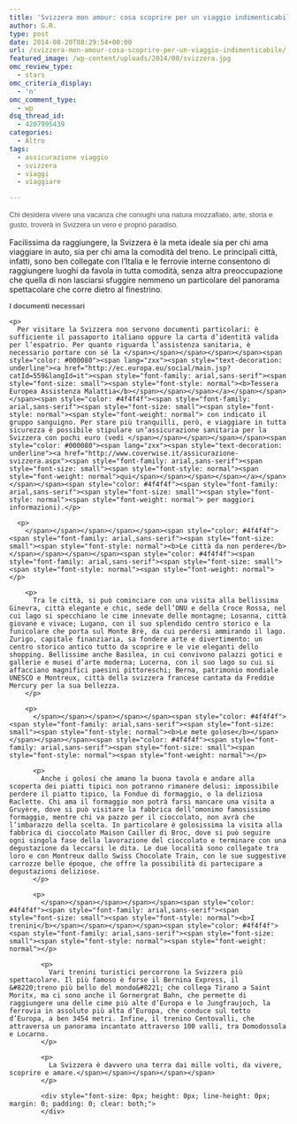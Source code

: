 ```yaml
---
title: 'Svizzera mon amour: cosa scoprire per un viaggio indimenticabile'
author: G.R.
type: post
date: 2014-08-20T08:29:54+00:00
url: /svizzera-mon-amour-cosa-scoprire-per-un-viaggio-indimenticabile/
featured_image: /wp-content/uploads/2014/08/svizzera.jpg
omc_review_type:
  - stars
omc_criteria_display:
  - 'n'
omc_comment_type:
  - wp
dsq_thread_id:
  - 4207995439
categories:
  - Altro
tags:
  - assicurazione viaggio
  - svizzera
  - viaggi
  - viaggiare

---
```

<!--CusAdsVi1-->

<p style="margin-bottom: 0cm;border: none;padding: 0cm;line-height: 0.47cm" align="LEFT">
  <span style="color: #4f4f4f"><span style="font-family: arial,sans-serif"><span style="font-size: small"><span style="font-style: normal"><span style="font-weight: normal">Chi desidera vivere una vacanza che coniughi una natura mozzafiato, arte, storia e gusto, troverà in Svizzera un vero e proprio paradiso.</p> 
  
  <p>
    Facilissima da raggiungere, la Svizzera è la meta ideale sia per chi ama viaggiare in auto, sia per chi ama la comodità del treno. Le principali città, infatti, sono ben collegate con l’Italia e le ferrovie interne consentono di raggiungere luoghi da favola in tutta comodità, senza altra preoccupazione che quella di non lasciarsi sfuggire nemmeno un particolare del panorama spettacolare che corre dietro al finestrino.
  </p>
  
  <p>
    </span></span></span></span></span><span style="color: #4f4f4f"><span style="font-family: arial,sans-serif"><span style="font-size: small"><span style="font-style: normal"><b>I documenti necessari</b></span></span></span></span><span style="color: #4f4f4f"><span style="font-family: arial,sans-serif"><span style="font-size: small"><span style="font-style: normal"><span style="font-weight: normal"></p> 
    
    <p>
      Per visitare la Svizzera non servono documenti particolari: è sufficiente il passaporto italiano oppure la carta d’identità valida per l’espatrio. Per quanto riguarda l’assistenza sanitaria, è necessario portare con sé la </span></span></span></span></span><span style="color: #000080"><span lang="zxx"><span style="text-decoration: underline"><a href="http://ec.europa.eu/social/main.jsp?catId=559&langId=it"><span style="font-family: arial,sans-serif"><span style="font-size: small"><span style="font-style: normal"><b>Tessera Europea Assistenza Malattia</b></span></span></span></a></span></span></span><span style="color: #4f4f4f"><span style="font-family: arial,sans-serif"><span style="font-size: small"><span style="font-style: normal"><span style="font-weight: normal"> con indicato il gruppo sanguigno. Per stare più tranquilli, però, e viaggiare in tutta sicurezza è possibile stipulare un’assicurazione sanitaria per la Svizzera con pochi euro (vedi </span></span></span></span></span><span style="color: #000080"><span lang="zxx"><span style="text-decoration: underline"><a href="http://www.coverwise.it/assicurazione-svizzera.aspx"><span style="font-family: arial,sans-serif"><span style="font-size: small"><span style="font-style: normal"><span style="font-weight: normal">qui</span></span></span></span></a></span></span></span><span style="color: #4f4f4f"><span style="font-family: arial,sans-serif"><span style="font-size: small"><span style="font-style: normal"><span style="font-weight: normal"> per maggiori informazioni).</p> 
      
      <p>
        </span></span></span></span></span><span style="color: #4f4f4f"><span style="font-family: arial,sans-serif"><span style="font-size: small"><span style="font-style: normal"><b>Le città da non perdere</b></span></span></span></span><span style="color: #4f4f4f"><span style="font-family: arial,sans-serif"><span style="font-size: small"><span style="font-style: normal"><span style="font-weight: normal"></p> 
        
        <p>
          Tra le città, si può cominciare con una visita alla bellissima Ginevra, città elegante e chic, sede dell’ONU e della Croce Rossa, nel cui lago si specchiano le cime innevate delle montagne; Losanna, città giovane e vivace; Lugano, con il suo splendido centro storico e la funicolare che porta sul Monte Brè, da cui perdersi ammirando il lago. Zurigo, capitale finanziaria, sa fondere arte e divertimento: un centro storico antico tutto da scoprire e le vie eleganti dello shopping. Bellissime anche Basilea, in cui convivono palazzi gotici e gallerie e musei d’arte moderna; Lucerna, con il suo lago su cui si affacciano magnifici paesini pittoreschi; Berna, patrimonio mondiale UNESCO e Montreux, città della svizzera francese cantata da Freddie Mercury per la sua bellezza.
        </p>
        
        <p>
          </span></span></span></span></span><span style="color: #4f4f4f"><span style="font-family: arial,sans-serif"><span style="font-size: small"><span style="font-style: normal"><b>Le mete golose</b></span></span></span></span><span style="color: #4f4f4f"><span style="font-family: arial,sans-serif"><span style="font-size: small"><span style="font-style: normal"><span style="font-weight: normal"></p> 
          
          <p>
            Anche i golosi che amano la buona tavola e andare alla scoperta dei piatti tipici non potranno rimanere delusi: impossibile perdere il piatto tipico, la Fondue di formaggio, o la deliziosa Raclette. Chi ama il formaggio non potrà farsi mancare una visita a Gruyère, dove si può visitare la fabbrica dell’omonimo famosissimo formaggio, mentre chi va pazzo per il cioccolato, non avrà che l’imbarazzo della scelta. In particolare è golosissima la visita alla fabbrica di cioccolato Maison Cailler di Broc, dove si può seguire ogni singola fase della lavorazione del cioccolato e terminare con una degustazione da leccarsi le dita. Le due località sono collegate tra loro e con Montreux dallo Swiss Chocolate Train, con le sue suggestive carrozze belle époque, che offre la possibilità di partecipare a degustazioni deliziose.
          </p>
          
          <p>
            </span></span></span></span></span><span style="color: #4f4f4f"><span style="font-family: arial,sans-serif"><span style="font-size: small"><span style="font-style: normal"><b>I trenini</b></span></span></span></span><span style="color: #4f4f4f"><span style="font-family: arial,sans-serif"><span style="font-size: small"><span style="font-style: normal"><span style="font-weight: normal"></p> 
            
            <p>
              Vari trenini turistici percorrono la Svizzera più spettacolare. Il più famoso è forse il Bernina Express, il &#8220;treno più bello del mondo&#8221; che collega Tirano a Saint Moritx, ma ci sono anche il Gornergrat Bahn, che permette di raggiungere una delle cime più alte d’Europa e lo Jungfraujoch, la ferrovia in assoluto più alta d’Europa, che conduce sul tetto d’Europa, a ben 3454 metri. Infine, il trenino Centovalli, che attraversa un panorama incantato attraverso 100 valli, tra Domodossola e Locarno.
            </p>
            
            <p>
              La Svizzera è davvero una terra dai mille volti, da vivere, scoprire e amare.</span></span></span></span></span>
            </p>
            
            <div style="font-size: 0px; height: 0px; line-height: 0px; margin: 0; padding: 0; clear: both;">
            </div>